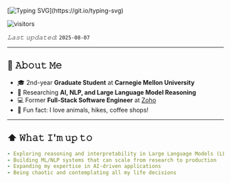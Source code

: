 
[![Typing SVG](https://readme-typing-svg.herokuapp.com?size=30&duration=4000&color=00CF00&center=true&vCenter=true&width=600&lines=👋+Hi+there!+I'm+Dhivya;)](https://git.io/typing-svg)


![visitors](https://vbr.nathanchung.dev/badge?page_id=dhivya-sreedhar&color=00cf00)

*𝙻𝚊𝚜𝚝 𝚞𝚙𝚍𝚊𝚝𝚎𝚍:* `2025-08-07` <!-- TODO: automate this -->

---

## :book: 𝙰𝚋𝚘𝚞𝚝 𝙼𝚎
- 🎓 2nd-year **Graduate Student** at **Carnegie Mellon University** 
- 🧠 Researching **AI, NLP, and Large Language Model Reasoning**  
- 💻 Former **Full-Stack Software Engineer** at [Zoho](https://www.zoho.com)  
- 🐾 Fun fact: I love animals, hikes, coffee shops! 


---

## ⬆ 𝚆𝚑𝚊𝚝 𝙸'𝚖 𝚞𝚙 𝚝𝚘
```yaml
- Exploring reasoning and interpretability in Large Language Models (LLMs)
- Building ML/NLP systems that can scale from research to production
- Expanding my expertise in AI-driven applications
- Being chaotic and contemplating all my life decisions
